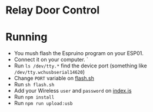 # Relay Door Control

# Running 

- You mush flash the Espruino program on your ESP01. 
- Connect it on your computer. `
- Run `ls /dev/tty.*` find the device port (something like `/dev/tty.wchusbserial14620`)
- Change `PORT` variable on [flash.sh](./flash.sh)
- Run `sh flash.sh`
- Add your Wireless `user` and `password` on [index.js](./index.js)
- Run `npm install`
- Run `npm run upload:usb`

